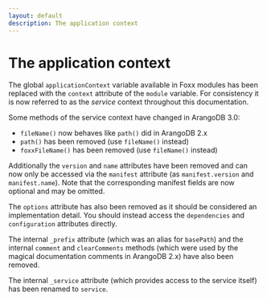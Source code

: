 ```yaml
---
layout: default
description: The application context
---
```

The application context
=======================

The global `applicationContext` variable available in Foxx modules has been replaced with the `context` attribute of the `module` variable. For consistency it is now referred to as the *service* context throughout this documentation.

Some methods of the service context have changed in ArangoDB 3.0:

* `fileName()` now behaves like `path()` did in ArangoDB 2.x
* `path()` has been removed (use `fileName()` instead)
* `foxxFileName()` has been removed (use `fileName()` instead)

Additionally the `version` and `name` attributes have been removed and can now only be accessed via the `manifest` attribute (as `manifest.version` and `manifest.name`). Note that the corresponding manifest fields are now optional and may be omitted.

The `options` attribute has also been removed as it should be considered an implementation detail. You should instead access the `dependencies` and `configuration` attributes directly.

The internal `_prefix` attribute (which was an alias for `basePath`) and the internal `comment` and `clearComments` methods (which were used by the magical documentation comments in ArangoDB 2.x) have also been removed.

The internal `_service` attribute (which provides access to the service itself) has been renamed to `service`.
